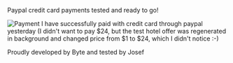 Paypal credit card payments tested and ready to go!

![Payment](https://dl.dropbox.com/s/sieveay7210od8h/Screenshot%202014-05-06%2015.43.36.png)
I have successfully paid with credit card through paypal yesterday (I didn't want to pay $24, but the test hotel offer was regenerated in background and changed price from $1 to $24, which I didn't notice :-)

Proudly developed by Byte and tested by Josef